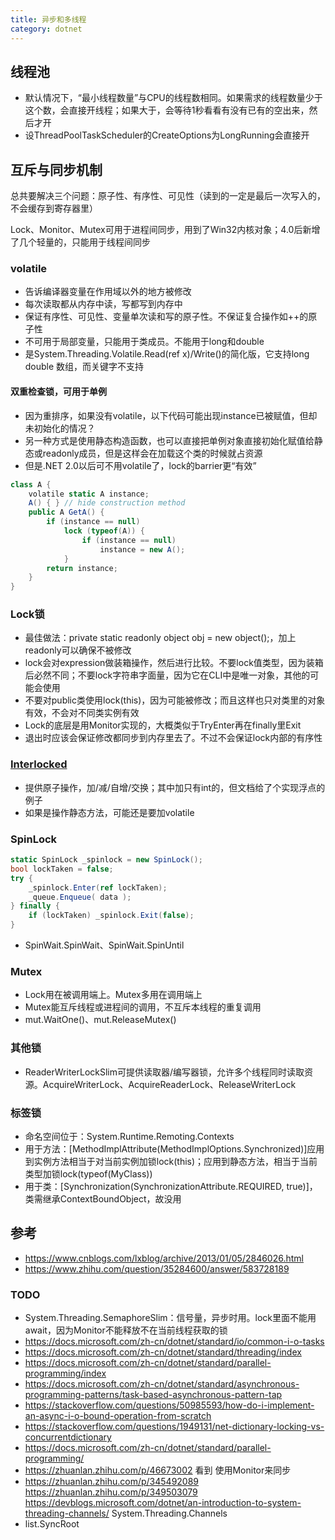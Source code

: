 ```yaml
---
title: 异步和多线程
category: dotnet
---
```


## 线程池

* 默认情况下，“最小线程数量”与CPU的线程数相同。如果需求的线程数量少于这个数，会直接开线程；如果大于，会等待1秒看看有没有已有的空出来，然后才开
* 设ThreadPoolTaskScheduler的CreateOptions为LongRunning会直接开

## 互斥与同步机制

总共要解决三个问题：原子性、有序性、可见性（读到的一定是最后一次写入的，不会缓存到寄存器里）

Lock、Monitor、Mutex可用于进程间同步，用到了Win32内核对象；4.0后新增了几个轻量的，只能用于线程间同步

### volatile

* 告诉编译器变量在作用域以外的地方被修改
* 每次读取都从内存中读，写都写到内存中
* 保证有序性、可见性、变量单次读和写的原子性。不保证复合操作如++的原子性
* 不可用于局部变量，只能用于类成员。不能用于long和double
* 是System.Threading.Volatile.Read(ref x)/Write()的简化版，它支持long double 数组，而关键字不支持

#### 双重检查锁，可用于单例

* 因为重排序，如果没有volatile，以下代码可能出现instance已被赋值，但却未初始化的情况？
* 另一种方式是使用静态构造函数，也可以直接把单例对象直接初始化赋值给静态或readonly成员，但是这样会在加载这个类的时候就占资源
* 但是.NET 2.0以后可不用volatile了，lock的barrier更“有效”

```c#
class A {
    volatile static A instance;
    A() { } // hide construction method
    public A GetA() {
        if (instance == null)
            lock (typeof(A)) {
                if (instance == null)
                    instance = new A();
            }
        return instance;
    }
}
```

### Lock锁

* 最佳做法：private static readonly object obj = new object();，加上readonly可以确保不被修改
* lock会对expression做装箱操作，然后进行比较。不要lock值类型，因为装箱后必然不同；不要lock字符串字面量，因为它在CLI中是唯一对象，其他的可能会使用
* 不要对public类使用lock(this)，因为可能被修改；而且这样也只对类里的对象有效，不会对不同类实例有效
* Lock的底层是用Monitor实现的，大概类似于TryEnter再在finally里Exit
* 退出时应该会保证修改都同步到内存里去了。不过不会保证lock内部的有序性

### [Interlocked](https://docs.microsoft.com/zh-cn/dotnet/standard/threading/interlocked-operations)

* 提供原子操作，加/减/自增/交换；其中加只有int的，但文档给了个实现浮点的例子
* 如果是操作静态方法，可能还是要加volatile

### SpinLock

```c#
static SpinLock _spinlock = new SpinLock();
bool lockTaken = false;
try {
    _spinlock.Enter(ref lockTaken);
    _queue.Enqueue( data );
} finally {
    if (lockTaken) _spinlock.Exit(false);
}
```

* SpinWait.SpinWait、SpinWait.SpinUntil

### Mutex

* Lock用在被调用端上。Mutex多用在调用端上
* Mutex能互斥线程或进程间的调用，不互斥本线程的重复调用
* mut.WaitOne()、mut.ReleaseMutex()

### 其他锁

* ReaderWriterLockSlim可提供读取器/编写器锁，允许多个线程同时读取资源。AcquireWriterLock、AcquireReaderLock、ReleaseWriterLock

### 标签锁

* 命名空间位于：System.Runtime.Remoting.Contexts
* 用于方法：[MethodImplAttribute(MethodImplOptions.Synchronized)]应用到实例方法相当于对当前实例加锁lock(this)；应用到静态方法，相当于当前类型加锁lock(typeof(MyClass))
* 用于类：[Synchronization(SynchronizationAttribute.REQUIRED, true)]，类需继承ContextBoundObject，故没用

## 参考

* https://www.cnblogs.com/lxblog/archive/2013/01/05/2846026.html
* https://www.zhihu.com/question/35284600/answer/583728189

### TODO

* System.Threading.SemaphoreSlim：信号量，异步时用。lock里面不能用await，因为Monitor不能释放不在当前线程获取的锁
* https://docs.microsoft.com/zh-cn/dotnet/standard/io/common-i-o-tasks
* https://docs.microsoft.com/zh-cn/dotnet/standard/threading/index
* https://docs.microsoft.com/zh-cn/dotnet/standard/parallel-programming/index
* https://docs.microsoft.com/zh-cn/dotnet/standard/asynchronous-programming-patterns/task-based-asynchronous-pattern-tap
* https://stackoverflow.com/questions/50985593/how-do-i-implement-an-async-i-o-bound-operation-from-scratch
* https://stackoverflow.com/questions/1949131/net-dictionary-locking-vs-concurrentdictionary
* https://docs.microsoft.com/zh-cn/dotnet/standard/parallel-programming/
* https://zhuanlan.zhihu.com/p/46673002 看到 使用Monitor来同步
* https://zhuanlan.zhihu.com/p/345492089 https://zhuanlan.zhihu.com/p/349503079 https://devblogs.microsoft.com/dotnet/an-introduction-to-system-threading-channels/ System.Threading.Channels
* list.SyncRoot
